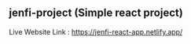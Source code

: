 ## jenfi-project (Simple react project)
Live Website Link : https://jenfi-react-app.netlify.app/
 
 
